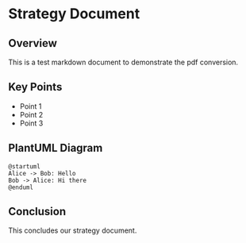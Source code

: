 # Strategy Document

## Overview
This is a test markdown document to demonstrate the pdf conversion.

## Key Points
- Point 1
- Point 2
- Point 3

## PlantUML Diagram
```plantuml
@startuml
Alice -> Bob: Hello
Bob -> Alice: Hi there
@enduml
```

## Conclusion
This concludes our strategy document.
